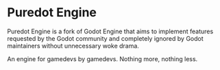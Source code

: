 # Puredot Engine
Puredot Engine is a fork of Godot Engine that aims to implement features requested by the Godot community and completely ignored by Godot maintainers without unnecessary woke drama.

An engine for gamedevs by gamedevs. Nothing more, nothing less.
